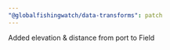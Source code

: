 ```yaml
---
"@globalfishingwatch/data-transforms": patch
---
```


Added elevation & distance from port to Field
